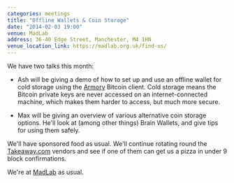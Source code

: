 ```yaml
---
categories: meetings
title: "Offline Wallets & Coin Storage"
date: "2014-02-03 19:00"
venue: MadLab
address: 36-40 Edge Street, Manchester, M4 1HN
venue_location_link: https://madlab.org.uk/find-us/
---
```


We have two talks this month:

* Ash will be giving a demo of how to set up and use an offline wallet for cold storage using the [Armory] Bitcoin client. Cold storage means the Bitcoin private keys are never accessed on an internet-connected machine, which makes them harder to access, but much more secure.

* Max will be giving an overview of various alternative coin storage options. He'll look at (among other things) Brain Wallets, and give tips for using them safely.

We'll have sponsored food as usual. We'll continue rotating round the [Takeaway.com][takeaway] vendors and see if one of them can get us a pizza in under 9 block confirmations.

We're at [MadLab][madlab-event] as usual.

[madlab-event]: http://madlab.org.uk/content/bitcoin-manchester-7/
[takeaway]: http://www.takeaway.com/
[armory]: https://bitcoinarmory.com/‎